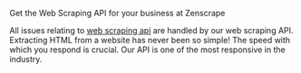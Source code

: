 Get the Web Scraping API for your business at Zenscrape

All issues relating to <a href="https://zenscrape.com/">web scraping api</a> are handled by our web scraping API. Extracting HTML from a website has never been so simple!
The speed with which you respond is crucial. Our API is one of the most responsive in the industry.
